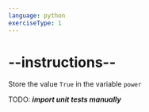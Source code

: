 ```yaml
---
language: python
exerciseType: 1
---
```


# --instructions--

Store the value `True` in the variable `power`

TODO: ___import unit tests manually___
